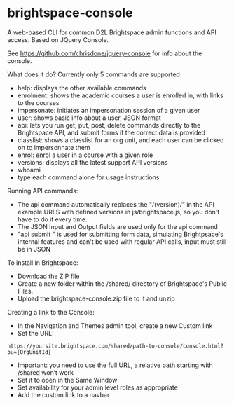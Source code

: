# brightspace-console
A web-based CLI for common D2L Brightspace admin functions and API access. Based on JQuery Console.

See https://github.com/chrisdone/jquery-console for info about the console.

What does it do? Currently only 5 commands are supported:
* help: displays the other available commands
* enrolment: shows the academic courses a user is enrolled in, with links to the courses
* impersonate: initiates an impersonation session of a given user
* user: shows basic info about a user, JSON format
* api: lets you run get, put, post, delete commands directly to the Brightspace API, and submit forms if the correct data is provided
* classlist: shows a classlist for an org unit, and each user can be clicked on to impersonnate them
* enrol: enrol a user in a course with a given role
* versions: displays all the latest support API versions
* whoami
* type each command alone for usage instructions

Running API commands:
* The api command automatically replaces the "/(version)/" in the API example URLS with defined versions in js/brightspace.js, so you don't have to do it every time.
* The JSON Input and Output fields are used only for the api command
* "api submit <url>" is used for submitting form data, simulating Brightpsace's internal features and can't be used with regular API calls, input must still be in JSON

To install in Brightspace:
* Download the ZIP file
* Create a new folder within the /shared/ directory of Brightspace's Public Files.
* Upload the brightspace-console.zip file to it and unzip

Creating a link to the Console:
* In the Navigation and Themes admin tool, create a new Custom link
* Set the URL:
```
https://yoursite.brightspace.com/shared/path-to-console/console.html?ou={OrgUnitId}
```
* Important: you need to use the full URL, a relative path starting with /shared won’t work
* Set it to open in the Same Window
* Set availability for your admin level roles as appropriate
* Add the custom link to a navbar
